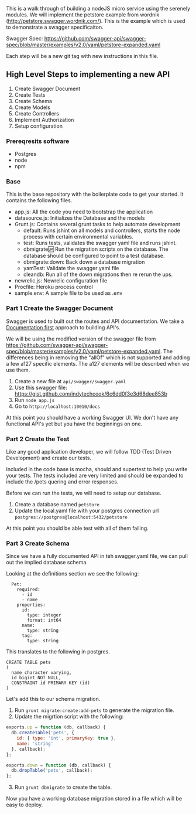 This is a walk through of building a nodeJS micro service using the serenely modules.  We will implement the petstore example from wordnik (http://petstore.swagger.wordnik.com/).  This is the example which is used to demonstrate a swagger specificaiton.

Swagger Spec: https://github.com/swagger-api/swagger-spec/blob/master/examples/v2.0/yaml/petstore-expanded.yaml

Each step will be a new git tag with new instructions in this file.

## High Level Steps to implementing a new API

1. Create Swagger Document
1. Create Tests
1. Create Schema
1. Create Models
1. Create Controllers
1. Implement Authorization
1. Setup configuration

### Prereqresits software

* Postgres
* node
* npm

### Base

This is the base repository with the boilerplate code to get your started.  It contains the following files.

* app.js: All the code you need to bootstrap the application
* datasource.js: Initializes the Database and the models
* Grunt.js: Contains several grunt tasks to help automate development
    * default: Runs jshint on all models and controllers, starts the node process with certain environmental variables.
    * test: Runs tests, validates the swagger yaml file and runs jshint.
    * dbmigrate:up: Run the migration scripts on the database.  The database should be configured to point to a test database.
    * dbmigrate:down: Back down a database migration
    * yamTest: Validate the swagger yaml file
    * cleandb: Run all of the down migrations then re rerun the ups.
* newrelic.js: Newrelic configuration file
* Procfile: Heroku process control
* sample.env: A sample file to be used as .env

### Part 1 Create the Swagger Document

Swagger is used to built out the routes and API documentation.  We take a [Documentation first](http://appirio.com/category/tech-blog/2014/10/writing-documentation-first-api) approach to building API's.

We will be using the modified version of the swagger file from https://github.com/swagger-api/swagger-spec/blob/master/examples/v2.0/yaml/petstore-expanded.yaml.  The differences being in removing the "allOf" which is not supported and adding a few a127 specific elements.  The a127 elements will be described when we use them.

1. Create a new file at `api/swagger/swagger.yaml`
2. Use this swagger file: https://gist.github.com/indytechcook/6c6dd0f3e3d68dee853b
3. 	Run `node app.js`
4. Go to `http://localhost:10010/docs`

At this point you should have a working Swagger UI.  We don't have any functional API's yet but you have the beginnings on one.

### Part 2 Create the Test

Like any good application developer, we will follow TDD (Test Driven Development) and create our tests.

Included in the code base is mocha, should and supertest to help you write your tests.  The tests included are very limited and should be expanded to include the /pets quering and error responses.

Before we can run the tests, we will need to setup our database.

1. Create a database named `petstore`
2. Update the local.yaml file with your postgres connection url `postgres://postgres@localhost:5432/petstore`

At this point you should be able test with all of them failing.

### Part 3 Create Schema

Since we have a fully documented API in teh swagger.yaml file, we can pull out the implied database schema.

Looking at the definitions section we see the following:

      Pet:
        required:
          - id
          - name
        properties:
          id:
            type: integer
            format: int64
          name:
            type: string
          tag:
            type: string


This translates to the following in postgres.

```
CREATE TABLE pets
(
  name character varying,
  id bigint NOT NULL,
  CONSTRAINT id PRIMARY KEY (id)
)
```

Let's add this to our schema migration.

1. Run `grunt migrate:create:add-pets` to generate the migration file.
2. Update the migrtion script with the following:

```javascript
exports.up = function (db, callback) {
  db.createTable('pets', {
    id: { type: 'int', primaryKey: true },
    name: 'string'
  }, callback);
};

exports.down = function (db, callback) {
  db.dropTable('pets', callback);
};
```

3. Run `grunt dbmigrate` to create the table.

Now you have a working database migration stored in a file which will be easy to deploy.